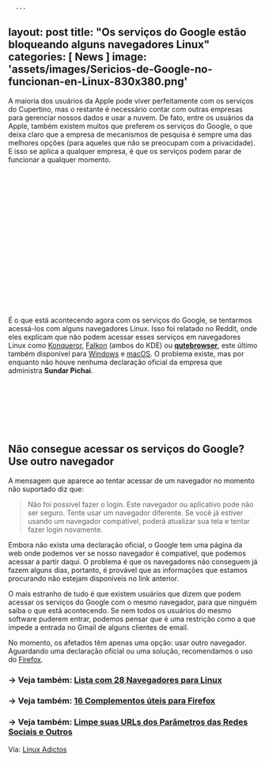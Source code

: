       ---
layout: post
title: "Os serviços do Google estão bloqueando alguns navegadores Linux"
categories: [ News ]
image: 'assets/images/Sericios-de-Google-no-funcionan-en-Linux-830x380.png'
---

A maioria dos usuários da Apple pode viver perfeitamente com os serviços do Cupertino, mas o restante é necessário contar com outras empresas para gerenciar nossos dados e usar a nuvem. De fato, entre os usuários da Apple, também existem muitos que preferem os serviços do Google, o que deixa claro que a empresa de mecanismos de pesquisa é sempre uma das melhores opções (para aqueles que não se preocupam com a privacidade). E isso se aplica a qualquer empresa, é que os serviços podem parar de funcionar a qualquer momento.

<!-- QUADRADO -->
<script async src="//pagead2.googlesyndication.com/pagead/js/adsbygoogle.js"></script>
<ins class="adsbygoogle"
style="display:inline-block;width:336px;height:280px"
data-ad-client="ca-pub-2838251107855362"
data-ad-slot="5351066970"></ins>
<script>
(adsbygoogle = window.adsbygoogle || []).push({});
</script>


É o que está acontecendo agora com os serviços do Google, se tentarmos acessá-los com alguns navegadores Linux. Isso foi relatado no Reddit, onde eles explicam que não podem acessar esses serviços em navegadores Linux como [Konqueror](https://kde.org/applications/internet/org.kde.konqueror), [Falkon](https://www.falkon.org/) (ambos do KDE) ou [**qutebrowser**](https://www.youtube.com/watch?v=K4e6V8FC39Y), este último também disponível para [Windows](https://terminalroot.com.br/2019/04/como-acessar-o-windows-pelo-linux-com-metasploit.html) e [macOS](https://terminalroot.com.br/2018/03/como-instalar-o-mac-os-x-em-virtualbox-no-linux.html). O problema existe, mas por enquanto não houve nenhuma declaração oficial da empresa que administra **Sundar Pichai**.

<!-- MINI ANÚNCIO -->
<script async src="//pagead2.googlesyndication.com/pagead/js/adsbygoogle.js"></script>
<!-- Games Root -->
<ins class="adsbygoogle"
style="display:inline-block;width:730px;height:95px"
data-ad-client="ca-pub-2838251107855362"
data-ad-slot="5351066970"></ins>
<script>
(adsbygoogle = window.adsbygoogle || []).push({});
</script>

## Não consegue acessar os serviços do Google? Use outro navegador

A mensagem que aparece ao tentar acessar de um navegador no momento não suportado diz que:

> Não foi possível fazer o login. Este navegador ou aplicativo pode não ser seguro. Tente usar um navegador diferente. Se você já estiver usando um navegador compatível, poderá atualizar sua tela e tentar fazer login novamente.

Embora não exista uma declaração oficial, o Google tem uma página da web onde podemos ver se nosso navegador é compatível, que podemos acessar a partir daqui. O problema é que os navegadores não conseguem já fazem alguns dias, portanto, é provável que as informações que estamos procurando não estejam disponíveis no link anterior.

<!-- RETANGULO LARGO 2 -->
<script async src="//pagead2.googlesyndication.com/pagead/js/adsbygoogle.js"></script>
<ins class="adsbygoogle"
style="display:block; text-align:center;"
data-ad-layout="in-article"
data-ad-format="fluid"
data-ad-client="ca-pub-2838251107855362"
data-ad-slot="8549252987"></ins>
<script>
(adsbygoogle = window.adsbygoogle || []).push({});
</script>

O mais estranho de tudo é que existem usuários que dizem que podem acessar os serviços do Google com o mesmo navegador, para que ninguém saiba o que está acontecendo. Se nem todos os usuários do mesmo software puderem entrar, podemos pensar que é uma restrição como a que impede a entrada no Gmail de alguns clientes de email.

No momento, os afetados têm apenas uma opção: usar outro navegador. Aguardando uma declaração oficial ou uma solução, recomendamos o uso do [Firefox](https://terminalroot.com.br/2014/09/complementos-uteis-para-firefox.html).

### → Veja também: [Lista com 28 Navegadores para Linux](https://terminalroot.com.br/2016/04/lista-com-28-navegadores-para-linux.html)
### → Veja também: [16 Complementos úteis para Firefox](https://terminalroot.com.br/2014/09/complementos-uteis-para-firefox.html)
### → Veja também: [Limpe suas URLs dos Parâmetros das Redes Sociais e Outros](https://terminalroot.com.br/2019/09/limpe-sua-url.html)

<!-- RETANGULO LARGO -->
<script async src="https://pagead2.googlesyndication.com/pagead/js/adsbygoogle.js"></script>
<!-- Informat -->
<ins class="adsbygoogle"
style="display:block"
data-ad-client="ca-pub-2838251107855362"
data-ad-slot="2327980059"
data-ad-format="auto"
data-full-width-responsive="true"></ins>
<script>
(adsbygoogle = window.adsbygoogle || []).push({});
</script>

Via: [Linux Adictos](https://www.linuxadictos.com/servicios-de-google-estan-bloqueando-algunos-navegadores-web-de-linux.html)

